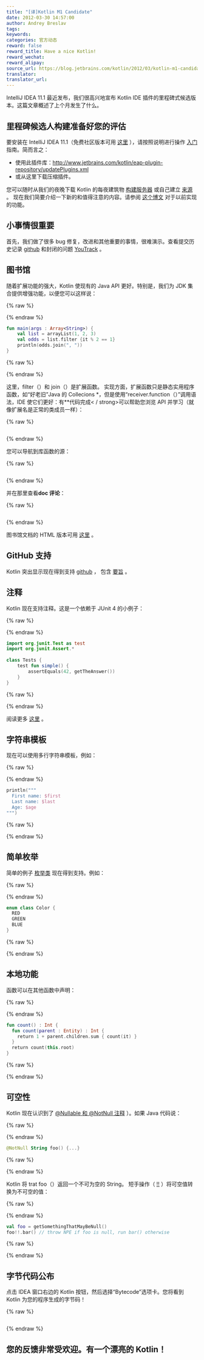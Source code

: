 ```yaml
---
title: "[译]Kotlin M1 Candidate"
date: 2012-03-30 14:57:00
author: Andrey Breslav
tags:
keywords:
categories: 官方动态
reward: false
reward_title: Have a nice Kotlin!
reward_wechat:
reward_alipay:
source_url: https://blog.jetbrains.com/kotlin/2012/03/kotlin-m1-candidate/
translator:
translator_url:
---
```


IntelliJ IDEA 11.1 最近发布，我们很高兴地宣布 Kotlin IDE 插件的里程碑式候选版本。这篇文章概述了上个月发生了什么。
## 里程碑候选人构建准备好您的评估

要安装在 IntelliJ IDEA 11.1（免费社区版本可用 [这里](http://www.jetbrains.com/idea/) ），请按照说明进行操作 [入门](http://confluence.jetbrains.net/display/Kotlin/Getting+Started) 指南。简而言之：

* 使用此插件库：http://www.jetbrains.com/kotlin/eap-plugin-repository/updatePlugins.xml
* 或从这里下载压缩插件。

您可以随时从我们的夜晚下载 Kotlin 的每夜建筑物 [构建服务器](http://teamcity.jetbrains.com/viewLog.html?buildId=lastSuccessful&tab=artifacts&buildTypeId=bt345) 或自己建立 [来源](https://github.com/jetbrains/kotlin) 。
现在我们简要介绍一下新的和值得注意的内容。请参阅 [这个博文](http://blog.jetbrains.com/kotlin/2012/01/the-road-ahead/) 对于以前实现的功能。<span id =“more-440”> </span>
## 小事情很重要

首先，我们做了很多 bug 修复，改进和其他重要的事情，很难演示。查看提交历史记录 [github](https://github.com/JetBrains/kotlin/commits/) 和封闭的问题 [YouTrack](http://youtrack.jetbrains.com/issues/KT?q=resolved+date%3A+2012-02-14+..+2012-03-31) 。
## 图书馆

随着扩展功能的强大，Kotlin 使现有的 Java API 更好。特别是，我们为 JDK 集合提供增强功能，以便您可以这样说：

{% raw %}
<p></p>
{% endraw %}

```kotlin
fun main(args : Array<String>) {
    val list = arrayList(1, 2, 3)
    val odds = list.filter {it % 2 == 1}
    println(odds.join(", "))
}
```

{% raw %}
<p></p>
{% endraw %}

这里，filter（）和 join（）是扩展函数。
实现方面，扩展函数只是静态实用程序函数，如“好老旧”Java 的 Collecions *，但是使用“receiver.function（）”调用语法，IDE 使它们更好：有**代码完成< / strong>可以帮助您浏览 API 并学习（就像扩展名是正常的类成员一样）：

{% raw %}
<p><a href="https://i1.wp.com/blog.jetbrains.com/kotlin/files/2012/03/Extensions.png"><img alt="" class="alignnone size-medium wp-image-483" data-recalc-dims="1" sizes="(max-width: 259px) 100vw, 259px" src="https://i1.wp.com/blog.jetbrains.com/kotlin/files/2012/03/Extensions.png?resize=259%2C300&amp;ssl=1" srcset="https://i1.wp.com/blog.jetbrains.com/kotlin/files/2012/03/Extensions.png?resize=259%2C300&amp;ssl=1 259w, https://i1.wp.com/blog.jetbrains.com/kotlin/files/2012/03/Extensions.png?w=663&amp;ssl=1 663w"/></a></p>
{% endraw %}

您可以导航到库函数的源：

{% raw %}
<p><a href="https://i2.wp.com/blog.jetbrains.com/kotlin/files/2012/03/Navigation-2.png"><img alt="" class="alignnone size-full wp-image-485" data-recalc-dims="1" sizes="(max-width: 501px) 100vw, 501px" src="https://i2.wp.com/blog.jetbrains.com/kotlin/files/2012/03/Navigation-2.png?resize=501%2C144&amp;ssl=1" srcset="https://i2.wp.com/blog.jetbrains.com/kotlin/files/2012/03/Navigation-2.png?resize=300%2C86&amp;ssl=1 300w, https://i2.wp.com/blog.jetbrains.com/kotlin/files/2012/03/Navigation-2.png?w=501&amp;ssl=1 501w"/></a></p>
{% endraw %}

并在那里查看**doc 评论**：

{% raw %}
<p><a href="https://i0.wp.com/blog.jetbrains.com/kotlin/files/2012/03/println.png"><img alt="" class="alignnone size-full wp-image-486" data-recalc-dims="1" sizes="(max-width: 476px) 100vw, 476px" src="https://i0.wp.com/blog.jetbrains.com/kotlin/files/2012/03/println.png?resize=476%2C297&amp;ssl=1" srcset="https://i0.wp.com/blog.jetbrains.com/kotlin/files/2012/03/println.png?resize=300%2C187&amp;ssl=1 300w, https://i0.wp.com/blog.jetbrains.com/kotlin/files/2012/03/println.png?w=476&amp;ssl=1 476w"/></a></p>
{% endraw %}

图书馆文档的 HTML 版本可用 [这里](http://jetbrains.github.com/kotlin/versions/snapshot/apidocs/index.html) 。
## GitHub 支持

Kotlin 突出显示现在得到支持 [github](https://github.com/JetBrains/kotlin/blob/master/libraries/stdlib/test/CollectionTest.kt) ， 包含 [要旨](https://gist.github.com/2234718) 。
## 注释

Kotlin 现在支持注释。这是一个依赖于 JUnit 4 的小例子：

{% raw %}
<p></p>
{% endraw %}

```kotlin
import org.junit.Test as test
import org.junit.Assert.*
 
class Tests {
    test fun simple() {
        assertEquals(42, getTheAnswer())
    }
}
```

{% raw %}
<p></p>
{% endraw %}

阅读更多 [这里](http://confluence.jetbrains.net/display/Kotlin/Annotations) 。
## 字符串模板

现在可以使用多行字符串模板，例如：

{% raw %}
<p></p>
{% endraw %}

```kotlin
println("""
  First name: $first
  Last name: $last
  Age: $age
""")
```

{% raw %}
<p></p>
{% endraw %}

## 简单枚举

简单的例子 [枚举类](http://confluence.jetbrains.net/display/Kotlin/Enum+classes) 现在得到支持。例如：

{% raw %}
<p></p>
{% endraw %}

```kotlin
enum class Color {
  RED
  GREEN
  BLUE
}
```

{% raw %}
<p></p>
{% endraw %}

## 本地功能

函数可以在其他函数中声明：

{% raw %}
<p></p>
{% endraw %}

```kotlin
fun count() : Int {
  fun count(parent : Entity) : Int {
    return 1 + parent.children.sum { count(it) }
  }
  return count(this.root)
}
```

{% raw %}
<p></p>
{% endraw %}

## 可空性

Kotlin 现在认识到了 [@Nullable 和 @NotNull 注释](http://www.jetbrains.com/idea/documentation/howto.html) ）。如果 Java 代码说：

{% raw %}
<p></p>
{% endraw %}

```kotlin
@NotNull String foo() {...}
```

{% raw %}
<p></p>
{% endraw %}

Kotlin 将 trat foo（）返回一个不可为空的 String。
短手操作（ [!!](http://confluence.jetbrains.net/display/Kotlin/Null-safety#Null-safety-sure) ）将可空值转换为不可空的值：

{% raw %}
<p></p>
{% endraw %}

```kotlin
val foo = getSomethingThatMayBeNull()
foo!!.bar() // throw NPE if foo is null, run bar() otherwise
```

{% raw %}
<p></p>
{% endraw %}

## 字节代码公布

点击 IDEA 窗口右边的 Kotlin 按钮，然后选择“Bytecode”选项卡。您将看到 Kotlin 为您的程序生成的字节码！

{% raw %}
<p><a href="https://i2.wp.com/blog.jetbrains.com/kotlin/files/2012/03/Bytecode-1.png"><img alt="" data-recalc-dims="1" src="https://i2.wp.com/blog.jetbrains.com/kotlin/files/2012/03/Bytecode-1.png?resize=640%2C312&amp;ssl=1"/></a></p>
{% endraw %}

## 您的反馈非常受欢迎。有一个漂亮的 Kotlin！

